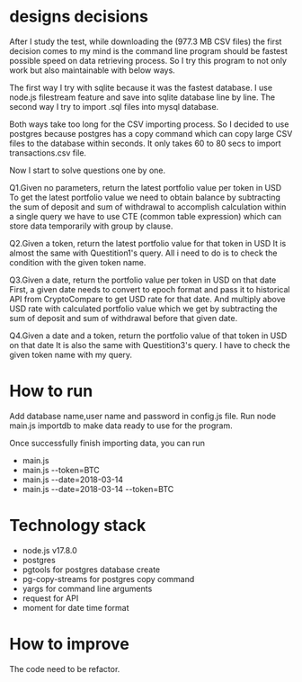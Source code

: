 # designs decisions

After I study the test, while downloading the (977.3 MB CSV files)
the first decision comes to my mind is
the command line program should be
fastest possible speed on data retrieving process.
So I try this program to not only work but also maintainable with
below ways.

The first way
I try with sqlite because it was the fastest database. 
I use node.js filestream feature and save into sqlite database line by line.
The second way
I try to import .sql files into mysql database.

Both ways take too long for the CSV importing process.
So I decided to use postgres because postgres has a copy command
which can copy large CSV files to the database within seconds.
It only takes 60 to 80 secs to import transactions.csv file.

Now I start to solve questions one by one.

Q1.Given no parameters, return the latest portfolio value per token in USD
To get the latest portfolio value we need to obtain balance by subtracting the sum of deposit and sum of withdrawal
to accomplish calculation within a single query we have to use CTE (common table expression) 
which can store data temporarily with group by clause.

Q2.Given a token, return the latest portfolio value for that token in USD
It is almost the same with Questition1's query. All i need to do is to check the condition with the given token name.

Q3.Given a date, return the portfolio value per token in USD on that date
First, a given date needs to convert to epoch format and pass it to
historical API from CryptoCompare to get USD rate for that date.
And multiply above USD rate with calculated portfolio value 
which we get by subtracting the sum of deposit and sum of withdrawal before
that given date.

Q4.Given a date and a token, return the portfolio value of that token in USD on that date
It is also the same with Questition3's query. I have to check the given token name with my query. 

# How to run

Add database name,user name and password in config.js file.
Run node main.js importdb to make data ready to use for the program.

Once successfully finish importing data, you can run

- main.js 
- main.js --token=BTC
- main.js --date=2018-03-14
- main.js --date=2018-03-14 --token=BTC

# Technology stack

- node.js v17.8.0
- postgres 
- pgtools for postgres database create
- pg-copy-streams for postgres copy command
- yargs for command line arguments
- request for API
- moment for date time format

# How to improve

The code need to be refactor.